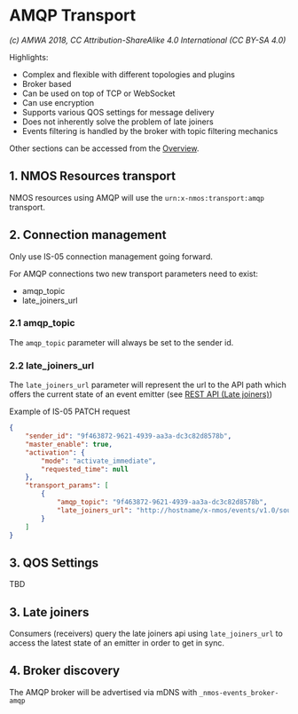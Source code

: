 # AMQP Transport

_(c) AMWA 2018, CC Attribution-ShareAlike 4.0 International (CC BY-SA 4.0)_

Highlights:

* Complex and flexible with different topologies and plugins
* Broker based
* Can be used on top of TCP or WebSocket
* Can use encryption
* Supports various QOS settings for message delivery
* Does not inherently solve the problem of late joiners
* Events filtering is handled by the broker with topic filtering mechanics

Other sections can be accessed from the [Overview](1.0%20Overview.md).

## 1. NMOS Resources transport

NMOS resources using AMQP will use the `urn:x-nmos:transport:amqp` transport.

## 2. Connection management

Only use IS-05 connection management going forward.

For AMQP connections two new transport parameters need to exist:

* amqp_topic
* late_joiners_url

### 2.1 amqp_topic

The `amqp_topic` parameter will always be set to the sender id.

### 2.2 late_joiners_url

The `late_joiners_url` parameter will represent the url to the API path which offers the current state of an event emitter (see [REST API (Late joiners)](7.0%20Rest_api_late_joiners.md))

Example of IS-05 PATCH request

```json
{
    "sender_id": "9f463872-9621-4939-aa3a-dc3c82d8578b",
    "master_enable": true,
    "activation": {
        "mode": "activate_immediate",
        "requested_time": null
    },
    "transport_params": [
        {
            "amqp_topic": "9f463872-9621-4939-aa3a-dc3c82d8578b",
            "late_joiners_url": "http://hostname/x-nmos/events/v1.0/sources/9f463872-9621-4939-aa3a-dc3c82d8578b/"
        }
    ]
}
```

## 3. QOS Settings

TBD

## 3. Late joiners

Consumers (receivers) query the late joiners api using `late_joiners_url` to access the latest state of an emitter in order to get in sync.

## 4. Broker discovery

The AMQP broker will be advertised via mDNS with `_nmos-events_broker-amqp`
